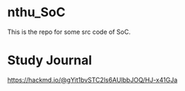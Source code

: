# nthu_SoC

This is the repo for some src code of SoC.

#  Study Journal

https://hackmd.io/@gYit1bvSTC2ls6AUlbbJOQ/HJ-x41GJa
